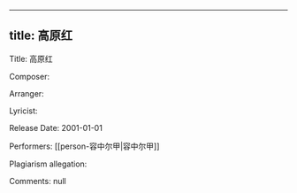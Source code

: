 
---
title: 高原红
---
Title: 高原红

Composer: 

Arranger: 

Lyricist: 

Release Date: 2001-01-01

Performers: [[person-容中尔甲|容中尔甲]]

Plagiarism allegation:


Comments:
null
